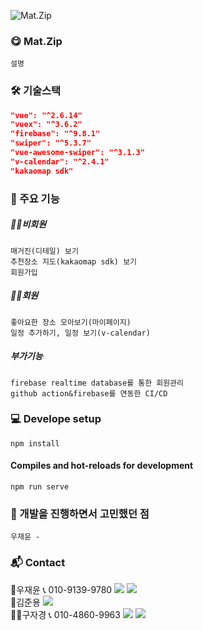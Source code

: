![Mat.Zip](https://user-images.githubusercontent.com/99634748/172966110-9f66b18e-b92f-4895-835c-941040c9e768.png)

### :yum: Mat.Zip
```
설명
```

### 🛠 기술스택
```json
"vue": "^2.6.14"
"vuex": "^3.6.2"
"firebase": "^9.8.1"
"swiper": "^5.3.7"
"vue-awesome-swiper": "^3.1.3"
"v-calendar": "^2.4.1"
"kakaomap sdk"
```

### :newspaper: 주요 기능
##### 🙍‍♂️비회원
```
매거진(디테일) 보기
추천장소 지도(kakaomap sdk) 보기
회원가입
```
##### 🙋‍♂️회원
```
좋아요한 장소 모아보기(마이페이지)
일정 추가하기, 일정 보기(v-calendar)
```
##### 부가기능
```
firebase realtime database를 통한 회원관리
github action&firebase를 연동한 CI/CD
```

### :computer: Develope setup
```
npm install
```

#### Compiles and hot-reloads for development
```
npm run serve
```

### 🚩 개발을 진행하면서 고민했던 점
```
우재윤 - 
```

### :mailbox_with_mail: Contact
 🤴우재윤 :telephone_receiver: 010-9139-9780
 <a href="https://github.com/iwytbbtss"><img src="https://img.shields.io/badge/GitHub-181717?style=flat&logo=GitHub&logoColor=white"/></a>
 <a href="mailto:iwytbbtss00@naver.com"><img src="https://img.shields.io/badge/Mail-EA4335?style=flat&logo=Gmail&logoColor=white"/></a> 
 <br>
 🧑김준용 <a href="https://github.com/djdj4275"><img src="https://img.shields.io/badge/GitHub-181717?style=flat&logo=GitHub&logoColor=white"/></a><br>
 👱‍♂️구자경 :telephone_receiver: 010-4860-9963
 <a href="https://github.com/koqun"><img src="https://img.shields.io/badge/GitHub-181717?style=flat&logo=GitHub&logoColor=white"/></a>
 <a href="mailto:plzkoiu0912@naver.com"><img src="https://img.shields.io/badge/Mail-EA4335?style=flat&logo=Gmail&logoColor=white"/></a> 

